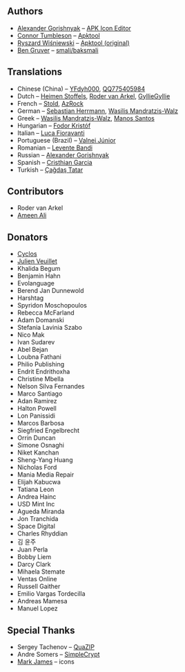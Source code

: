 ## Authors
- [Alexander Gorishnyak](https://github.com/kefir500) – [APK Icon Editor](https://github.com/kefir500/apk-icon-editor)
- [Connor Tumbleson](https://github.com/iBotPeaches) – [Apktool](https://github.com/iBotPeaches/Apktool)
- [Ryszard Wiśniewski](https://github.com/brutall) – [Apktool (original)](https://github.com/brutall/brut.apktool)
- [Ben Gruver](https://github.com/JesusFreke) – [smali/baksmali](https://github.com/JesusFreke/smali)

## Translations
- Chinese (China) – [YFdyh000](https://www.transifex.com/user/profile/yfdyh000/), [QQ775405984](https://www.transifex.com/user/profile/775405984/)
- Dutch – [Heimen Stoffels](https://www.transifex.com/user/profile/Vistaus/), [Roder van Arkel](https://www.transifex.com/user/profile/Roder/), [GyllieGyllie](https://crowdin.com/profile/GyllieGyllie)
- French – [Stold](https://www.transifex.com/user/profile/Stold/), [AzRock](https://www.transifex.com/user/profile/AzRock/)
- German – [Sebastian Herrmann](https://www.transifex.com/user/profile/herrherrmann/), [Wasilis Mandratzis-Walz](https://www.transifex.com/user/profile/beonex/)
- Greek – [Wasilis Mandratzis-Walz](https://www.transifex.com/user/profile/beonex/), [Manos Santos](https://www.transifex.com/user/profile/goldensacrum/)
- Hungarian – [Fodor Kristóf](https://www.transifex.com/user/profile/MintiIceCream/)
- Italian – [Luca Fioravanti](https://www.transifex.com/user/profile/fioravanti.luka/)
- Portuguese (Brazil) – [Valnei Júnior](https://www.transifex.com/user/profile/valneijr/)
- Romanian – [Levente Bandi](https://crowdin.com/profile/rafalworks)
- Russian – [Alexander Gorishnyak](https://www.transifex.com/user/profile/kefir500/)
- Spanish – [Cristhian Garcia](https://www.transifex.com/user/profile/CristhianLP/)
- Turkish – [Çağdaş Tatar](https://www.transifex.com/user/profile/echelon/)

## Contributors
- Roder van Arkel
- [Ameen Ali](https://github.com/AmeenAli)

## Donators
- [Cyclos](http://www.cyclos.org)
- [Julien Veuillet](http://www.wakdev.com)
- Khalida Begum
- Benjamin Hahn
- Evolanguage
- Berend Jan Dunnewold
- Harshtag
- Spyridon Moschopoulos
- Rebecca McFarland
- Adam Domanski
- Stefania Lavinia Szabo
- Nico Mak
- Ivan Sudarev
- Abel Bejan
- Loubna Fathani
- Philio Publishing
- Endrit Endrithoxha
- Christine Mbella
- Nelson Silva Fernandes
- Marco Santiago
- Adan Ramirez
- Halton Powell
- Lon Panissidi
- Marcos Barbosa
- Siegfried Engelbrecht
- Orrin Duncan
- Simone Osnaghi
- Niket Kanchan
- Sheng-Yang Huang
- Nicholas Ford
- Mania Media Repair
- Elijah Kabucwa
- Tatiana Leon
- Andrea Hainc
- USD Mint Inc
- Agueda Miranda
- Jon Tranchida
- Space Digital
- Charles Rhyddian
- 김 윤주
- Juan Perla
- Bobby Liem
- Darcy Clark
- Mihaela Stemate
- Ventas Online
- Russell Gaither
- Emilio Vargas Tordecilla
- Andreas Mamesa
- Manuel Lopez

## Special Thanks
- Sergey Tachenov – [QuaZIP](http://quazip.sourceforge.net)
- Andre Somers – [SimpleCrypt](http://qt-project.org/wiki/Simple_encryption)
- [Mark James](http://www.famfamfam.com) – icons
